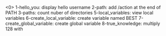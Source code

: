 <0>
1-hello_you:   display hello username
2-path: add /action at the end of PATH
3-paths: count nuber of directories
5-local_variables: view local variables
6-create_local_variable: create variable named BEST 
7-create_global_variable: create global variable
8-true_knowledge:   multiply 128 with 
